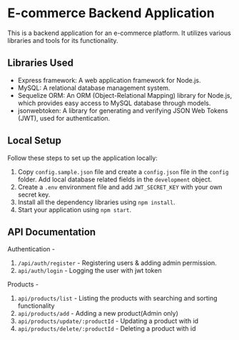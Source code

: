 # E-commerce Backend Application

This is a backend application for an e-commerce platform. It utilizes various libraries and tools for its functionality.

## Libraries Used

- Express framework: A web application framework for Node.js.
- MySQL: A relational database management system.
- Sequelize ORM: An ORM (Object-Relational Mapping) library for Node.js, which provides easy access to MySQL database through models.
- jsonwebtoken: A library for generating and verifying JSON Web Tokens (JWT), used for authentication.

## Local Setup

Follow these steps to set up the application locally:

1. Copy `config.sample.json` file and create a `config.json` file in the `config` folder. Add local database related fields in the `development` object.
2. Create a `.env` environment file and add `JWT_SECRET_KEY` with your own secret key.
3. Install all the dependency libraries using `npm install`.
4. Start your application using `npm start`.

## API Documentation

Authentication - 
1. `/api/auth/register` - Registering users & adding admin permission.
2. `api/auth/login` - Logging the user with jwt token 

Products - 
1. `api/products/list` - Listing the products with searching and sorting functionality
2. `api/products/add` - Adding a new product(Admin only)
3. `api/products/update/:productId` - Updating a product with id
4. `api/products/delete/:productId` - Deleting a product with id
